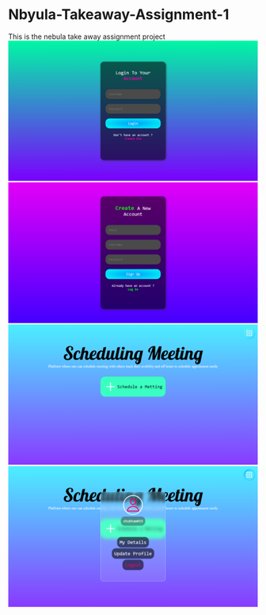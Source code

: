 # Nbyula-Takeaway-Assignment-1
This is the nebula take away assignment project 
<img src="./img/Screenshot (978).png"/>
<img src="./img/Screenshot (979).png"/>
<img src="./img/Screenshot (980).png"/>
<img src="./img/Screenshot (981).png"/>
